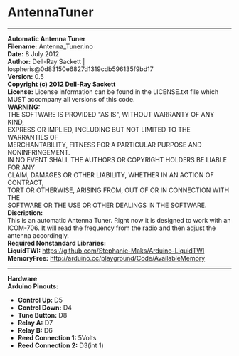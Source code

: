 AntennaTuner
============
--------------------------------------------------------------------------------
__Automatic Antenna Tuner__  
__Filename:__ Antenna\_Tuner.ino  
__Date:__ 8 July 2012  
__Author:__ Dell-Ray Sackett | lospheris@0d83150e6827d1319cdb596135f9bd17  
__Version:__ 0.5  
__Copyright (c) 2012 Dell-Ray Sackett__  
__License:__ License information can be found in the LICENSE.txt file which
  MUST accompany all versions of this code.  
__WARNING:__  
 THE SOFTWARE IS PROVIDED "AS IS", WITHOUT WARRANTY OF ANY KIND,  
 EXPRESS OR IMPLIED, INCLUDING BUT NOT LIMITED TO THE WARRANTIES OF  
 MERCHANTABILITY, FITNESS FOR A PARTICULAR PURPOSE AND NONINFRINGEMENT.  
 IN NO EVENT SHALL THE AUTHORS OR COPYRIGHT HOLDERS BE LIABLE FOR ANY  
 CLAIM, DAMAGES OR OTHER LIABILITY, WHETHER IN AN ACTION OF CONTRACT,  
 TORT OR OTHERWISE, ARISING FROM, OUT OF OR IN CONNECTION WITH THE  
 SOFTWARE OR THE USE OR OTHER DEALINGS IN THE SOFTWARE.  
__Discription:__  
  This is an automatic Antenna Tuner. Right now it is designed to work 
  with an ICOM-706. It will read the frequency from the radio and then
  adjust the antenna accordingly.  
__Required Nonstandard Libraries:__  
__LiquidTWI:__ https://github.com/Stephanie-Maks/Arduino-LiquidTWI  
__MemoryFree:__ http://arduino.cc/playground/Code/AvailableMemory  

--------------------------------------------------------------------------------
__Hardware__  
__Arduino Pinouts:__  
+ __Control Up:__ D5  
+ __Control Down:__ D4  
+ __Tune Button:__ D8  
+ __Relay A:__ D7  
+ __Relay B:__ D6  
+ __Reed Connection 1:__ 5Volts  
+ __Reed Connection 2:__ D3(int 1)  


